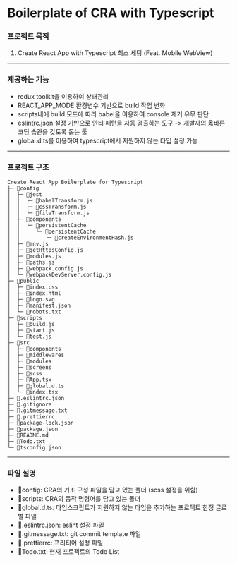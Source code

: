 # Boilerplate of CRA with Typescript

### 프로젝트 목적

1. Create React App with Typescript 최소 세팅 (Feat. Mobile WebView)

---

### 제공하는 기능

- redux toolkit을 이용하여 상태관리
- REACT_APP_MODE 환경변수 기반으로 build 작업 변화
- scripts내에 build 모드에 따라 babel을 이용하여 console 제거 유무 판단
- eslintrc.json 설정 기반으로 안티 패턴을 자동 검출하는 도구 -> 개발자의 옳바른 코딩 습관을 갖도록 돕는 툴
- global.d.ts를 이용하여 typescript에서 지원하지 않는 타입 설정 가능

---

### 프로젝트 구조

```
Create React App Boilerplate for Typescript
├─ 📁config
│  ├─ 📁jest
│  │  ├─ 📄babelTransform.js
│  │  ├─ 📄cssTransform.js
│  │  └─ 📄fileTransform.js
│  ├─ 📁components
│  │  └─ 📁persistentCache
│  │     └─ 📁persistentCache
│  │        └─ 📄createEnvironmentHash.js
│  ├─ 📄env.js
│  ├─ 📄getHttpsConfig.js
│  ├─ 📄modules.js
│  ├─ 📄paths.js
│  ├─ 📄webpack.config.js
│  └─ 📄webpackDevServer.config.js
├─ 📁public
│  ├─ 📄index.css
│  ├─ 📄index.html
│  ├─ 📄logo.svg
│  ├─ 📄manifest.json
│  └─ 📄robots.txt
├─ 📁scripts
│  ├─ 📄build.js
│  ├─ 📄start.js
│  └─ 📄test.js
├─ 📁src
│  ├─ 📁components
│  ├─ 📁middlewares
│  ├─ 📁modules
│  ├─ 📁screens
│  ├─ 📁scss
│  ├─ 📄App.tsx
│  ├─ 📄global.d.ts
│  └─ 📄index.tsx
├─ 📄.eslintrc.json
├─ 📄.gitignore
├─ 📄.gitmessage.txt
├─ 📄.prettierrc
├─ 📄package-lock.json
├─ 📄package.json
├─ 📄README.md
├─ 📄Todo.txt
└─ 📄tsconfig.json
```

---

### 파일 설명

- 📁config: CRA의 기초 구성 파일을 담고 있는 폴더 (scss 설정을 위함)
- 📁scripts: CRA의 동작 명령어를 담고 있는 폴더
- 📄global.d.ts: 타입스크립트가 지원하지 않는 타입을 추가하는 프로젝트 한정 글로벌 파일
- 📄.eslintrc.json: eslint 설정 파일
- 📄.gitmessage.txt: git commit template 파일
- 📄.prettierrc: 프리티어 설정 파일
- 📄Todo.txt: 현재 프로젝트의 Todo List
